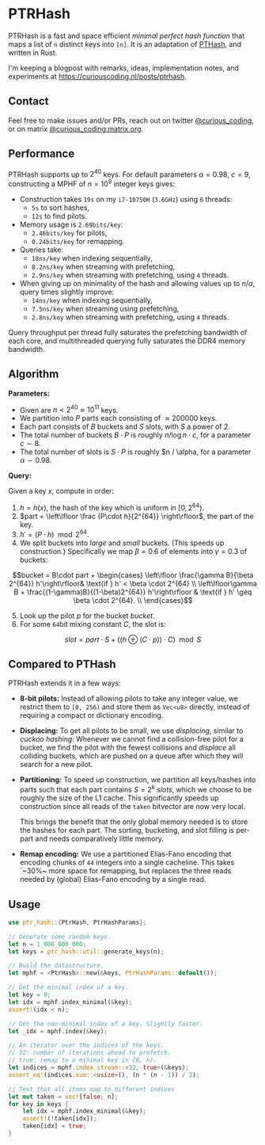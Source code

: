 # PTRHash

PTRHash is a fast and space efficient *minimal perfect hash function* that maps
a list of `n` distinct keys into `[n]`.  It is an adaptation of [PTHash](https://github.com/jermp/pthash), and
written in Rust.

I'm keeping a blogpost with remarks, ideas, implementation notes,
and experiments at <https://curiouscoding.nl/posts/ptrhash>.


## Contact

Feel free to make issues and/or PRs, reach out on twitter [@curious_coding](https://twitter.com/curious_coding), or on
matrix [@curious_coding:matrix.org](https://matrix.to/#/@curious_coding:matrix.org).

## Performance

PTRHash supports up to $2^{40}$ keys. For default parameters $\alpha = 0.98$,
$c=9$, constructing a MPHF of $n=10^9$ integer keys gives:
- Construction takes `19s` on my `i7-10750H` (`3.6GHz`) using `6` threads:
  - `5s` to sort hashes,
  - `12s` to find pilots.
- Memory usage is `2.69bits/key`:
  - `2.46bits/key` for pilots,
  - `0.24bits/key` for remapping.
- Queries take:
  - `18ns/key` when indexing sequentially,
  - `8.2ns/key` when streaming with prefetching,
  - `2.9ns/key` when streaming with prefetching, using `4` threads.
- When giving up on minimality of the hash and allowing values up to $n/\alpha$,
  query times slightly improve:
  - `14ns/key` when indexing sequentially,
  - `7.5ns/key` when streaming using prefetching,
  - `2.8ns/key` when streaming with prefetching, using `4` threads.

Query throughput per thread fully saturates the prefetching bandwidth of each
core, and multithreaded querying fully saturates the DDR4 memory bandwidth.

## Algorithm

**Parameters:**

-   Given are $n < 2^40 \approx 10^{11}$ keys.
-   We partition into $P$ parts each consisting of $\approx 200000$ keys.
-   Each part consists of $B$ buckets and $S$ slots, with $S$ a power of $2$.
-   The total number of buckets $B\cdot P$ is roughly $n/\log n \cdot c$, for a
    parameter $c\sim 8$.
-   The total number of slots is $S \cdot P$ is roughly $n / \alpha, for a
    parameter $\alpha \sim 0.98$.

**Query:**

Given a key $x$, compute in order:

1.  $h = h(x)$, the hash of the key which is uniform in $[0, 2^{64})$.
2.  $part = \left\lfloor \frac {P\cdot h}{2^{64}} \right\rfloor$, the part of the key.
3.  $h' = (P\cdot h) \mod 2^{64}$.
4.  We split buckets into *large* and *small* buckets. (This speeds up
    construction.) Specifically we map $\beta = 0.6$ of elements into $\gamma = 0.3$ of buckets:

$$bucket = B\cdot part +
\begin{cases}
\left\lfloor \frac{\gamma B}{\beta 2^{64}} h'\right\rfloor& \text{if } h' < \beta \cdot 2^{64} \\
\left\lfloor\gamma B + \frac{(1-\gamma)B}{(1-\beta)2^{64}} h'\right\rfloor  & \text{if } h' \geq \beta \cdot 2^{64}. \\
\end{cases}$$

5.  Look up the pilot $p$ for the bucket $bucket$.
6.  For some `64`bit mixing constant $C$, the slot is:

$$ slot = part \cdot S + ((h \oplus (C \cdot p)) \cdot C) \mod S $$

## Compared to PTHash

PTRHash extends it in a few ways:

-   **8-bit pilots:** Instead of allowing pilots to take any integer value, we
    restrict them to `[0, 256)` and store them as `Vec<u8>` directly, instead of
    requiring a compact or dictionary encoding.
-   **Displacing:** To get all pilots to be small, we use *displacing*, similar
    to *cuckoo hashing*: Whenever we cannot find a collision-free pilot for a
    bucket, we find the pilot with the fewest collisions and *displace* all
    colliding buckets, which are pushed on a queue after which they will search
    for a new pilot.
-   **Partitioning:** To speed up construction, we partition all keys/hashes
    into parts such that each part contains $S=2^k$ *slots*, which we choose to
    be roughly the size of the L1 cache. This significantly speeds up
    construction since all reads of the `taken` bitvector are now very local.
    
    This brings the benefit that the only global memory needed is to store the
    hashes for each part. The sorting, bucketing, and slot filling is per-part
    and needs comparatively little memory.
-   **Remap encoding:** We use a partitioned Elias-Fano encoding that encoding
    chunks of `44` integers into a single cacheline. This takes `~30%~ more
    space for remapping, but replaces the three reads needed by (global)
    Elias-Fano encoding by
    a single read.

## Usage

```rust
use ptr_hash::{PtrHash, PtrHashParams};

// Generate some random keys.
let n = 1_000_000_000;
let keys = ptr_hash::util::generate_keys(n);

// Build the datastructure.
let mphf = <PtrHash>::new(&keys, PtrHashParams::default());

// Get the minimal index of a key.
let key = 0;
let idx = mphf.index_minimal(&key);
assert!(idx < n);

// Get the non-minimal index of a key. Slightly faster.
let _idx = mphf.index(&key);

// An iterator over the indices of the keys.
// 32: number of iterations ahead to prefetch.
// true: remap to a minimal key in [0, n).
let indices = mphf.index_stream::<32, true>(&keys);
assert_eq!(indices.sum::<usize>(), (n * (n - 1)) / 2);

// Test that all items map to different indices
let mut taken = vec![false; n];
for key in keys {
    let idx = mphf.index_minimal(&key);
    assert!(!taken[idx]);
    taken[idx] = true;
}
```
